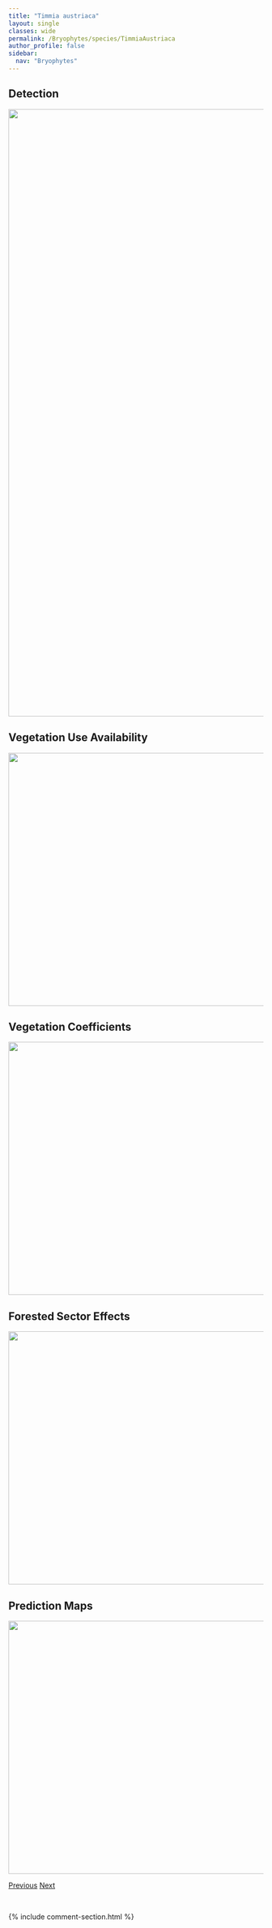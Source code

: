 ```yaml
---
title: "Timmia austriaca"
layout: single
classes: wide
permalink: /Bryophytes/species/TimmiaAustriaca
author_profile: false
sidebar:
  nav: "Bryophytes"
---
```


<h2>Detection</h2>

<a href="https://drive.google.com/uc?export=view&id=1BthSergVUBgGVU98MNhsHFd8tTzRlsTF">
<img src="https://drive.google.com/uc?export=view&id=1BthSergVUBgGVU98MNhsHFd8tTzRlsTF" height = "1200" width = "800">
</a>


<h2>Vegetation Use Availability</h2>

<a href="https://drive.google.com/uc?export=view&id=1d2Vvxc0uRdErX16T6w1gQanlCIHLKUJ2">
<img src="https://drive.google.com/uc?export=view&id=1d2Vvxc0uRdErX16T6w1gQanlCIHLKUJ2" height = "500" width = "1000">
</a>


<h2>Vegetation Coefficients</h2>

<a href="https://drive.google.com/uc?export=view&id=1sjlv6h9sUhU_oV_fR4jfpp0PLvFL8526">
<img src="https://drive.google.com/uc?export=view&id=1sjlv6h9sUhU_oV_fR4jfpp0PLvFL8526" height = "500" width = "1000">
</a>


<h2>Forested Sector Effects</h2>

<a href="https://drive.google.com/uc?export=view&id=12GjbuWMweM1lgR212TTJL-51SRXsd31R">
<img src="https://drive.google.com/uc?export=view&id=12GjbuWMweM1lgR212TTJL-51SRXsd31R" height = "500" width = "1000">
</a>


<h2>Prediction Maps</h2>

<a href="https://drive.google.com/uc?export=view&id=1yWKGuoaVi4ojIX0VTpHS-X1PCMfAtb_5">
<img src="https://drive.google.com/uc?export=view&id=1yWKGuoaVi4ojIX0VTpHS-X1PCMfAtb_5" height = "500" width = "1000">
</a>


<a href="/DevelopmentWebsite/Bryophytes/species/ThuidiumRecognitum" class="pagination--pager" title="Thuidium recognitum">Previous</a> <a href="/DevelopmentWebsite/Bryophytes/species/TimmiaMegapolitana" class="pagination--pager" title="Timmia megapolitana">Next</a>

<p>&nbsp;</p>

{% include comment-section.html %}

